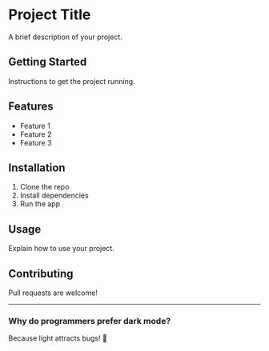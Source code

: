 # Project Title

A brief description of your project.

## Getting Started

Instructions to get the project running.

## Features

- Feature 1
- Feature 2
- Feature 3

## Installation

1. Clone the repo
2. Install dependencies
3. Run the app

## Usage

Explain how to use your project.

## Contributing

Pull requests are welcome!

---

### Why do programmers prefer dark mode?

Because light attracts bugs! 🐛